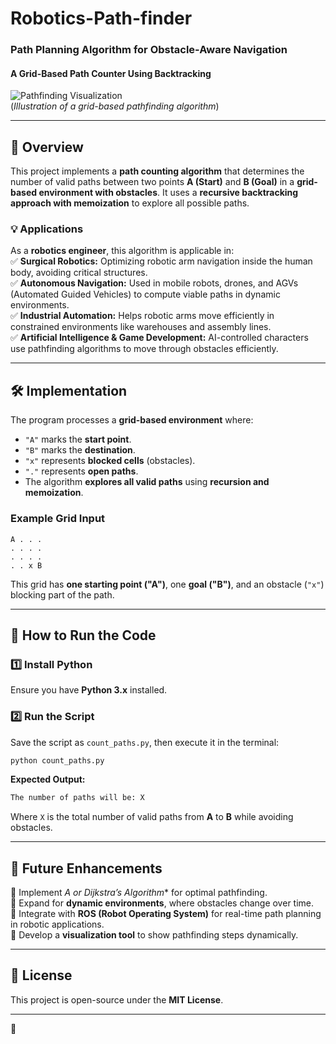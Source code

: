 # Robotics-Path-finder

### **Path Planning Algorithm for Obstacle-Aware Navigation**
#### **A Grid-Based Path Counter Using Backtracking**

![Pathfinding Visualization](https://upload.wikimedia.org/wikipedia/commons/5/50/A-star_example.gif)  
(*Illustration of a grid-based pathfinding algorithm*)  

---

## **🔹 Overview**
This project implements a **path counting algorithm** that determines the number of valid paths between two points **A (Start)** and **B (Goal)** in a **grid-based environment with obstacles**. It uses a **recursive backtracking approach with memoization** to explore all possible paths.  

### **💡 Applications**
As a **robotics engineer**, this algorithm is applicable in:  
✅ **Surgical Robotics:** Optimizing robotic arm navigation inside the human body, avoiding critical structures.  
✅ **Autonomous Navigation:** Used in mobile robots, drones, and AGVs (Automated Guided Vehicles) to compute viable paths in dynamic environments.  
✅ **Industrial Automation:** Helps robotic arms move efficiently in constrained environments like warehouses and assembly lines.  
✅ **Artificial Intelligence & Game Development:** AI-controlled characters use pathfinding algorithms to move through obstacles efficiently.

---

## **🛠 Implementation**
The program processes a **grid-based environment** where:  
- `"A"` marks the **start point**.  
- `"B"` marks the **destination**.  
- `"x"` represents **blocked cells** (obstacles).  
- `"."` represents **open paths**.  
- The algorithm **explores all valid paths** using **recursion and memoization**.  

### **Example Grid Input**
```
A . . .
. . . .
. . . .
. . x B
```
This grid has **one starting point ("A")**, one **goal ("B")**, and an obstacle (`"x"`) blocking part of the path.

---

## **📌 How to Run the Code**
### **1️⃣ Install Python**
Ensure you have **Python 3.x** installed.  

### **2️⃣ Run the Script**
Save the script as `count_paths.py`, then execute it in the terminal:
```sh
python count_paths.py
```
**Expected Output:**
```sh
The number of paths will be: X
```
Where `X` is the total number of valid paths from **A** to **B** while avoiding obstacles.

---

## **🚀 Future Enhancements**
🔹 Implement **A* or Dijkstra’s Algorithm** for optimal pathfinding.  
🔹 Expand for **dynamic environments**, where obstacles change over time.  
🔹 Integrate with **ROS (Robot Operating System)** for real-time path planning in robotic applications.  
🔹 Develop a **visualization tool** to show pathfinding steps dynamically.  

---

## **📜 License**
This project is open-source under the **MIT License**.

---
🚀
